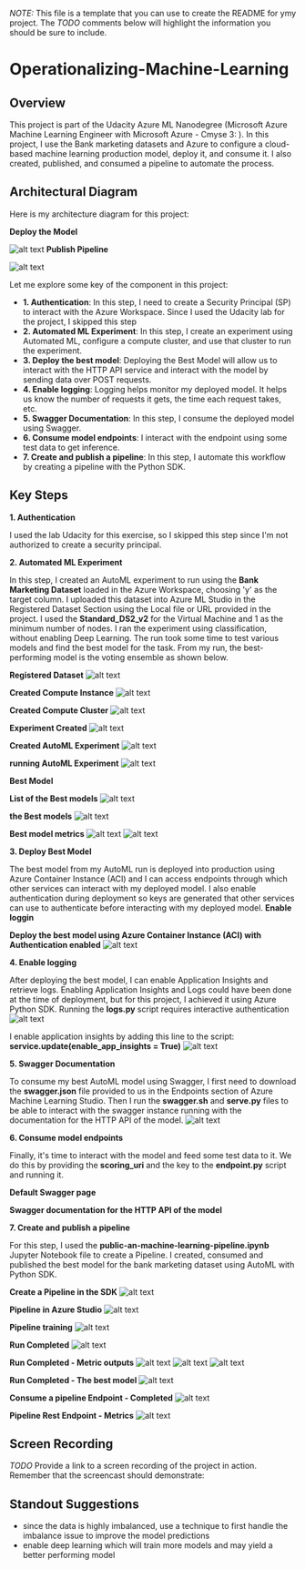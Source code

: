 *NOTE:* This file is a template that you can use to create the README for ymy project. The *TODO* comments below will highlight the information you should be sure to include.


# Operationalizing-Machine-Learning

## Overview
This project is part of the Udacity Azure ML Nanodegree (Microsoft Azure Machine Learning Engineer with Microsoft Azure - Cmyse 3: ). In this project, I use the Bank marketing datasets and Azure to configure a cloud-based machine learning production model, deploy it, and consume it. I also created, published, and consumed a pipeline to automate the process.

## Architectural Diagram
Here is my architecture diagram for this project:

**Deploy the Model**

![alt text](<screenshots/Project 2 - Architechture diagram.PNG>)
**Publish Pipeline**

![alt text](<screenshots/Project 2 - Architechture diagram - pipeline.PNG>)

Let me explore some key of the component in this project:
- **1. Authentication**: In this step, I need to create a Security Principal (SP) to interact with the Azure Workspace. Since I used the Udacity lab for the project, I skipped this step
- **2. Automated ML Experiment**: In this step, I create an experiment using Automated ML, configure a compute cluster, and use that cluster to run the experiment.
- **3. Deploy the best model**: Deploying the Best Model will allow us to interact with the HTTP API service and interact with the model by sending data over POST requests.
- **4. Enable logging**: Logging helps monitor my deployed model. It helps us know the number of requests it gets, the time each request takes, etc.
- **5. Swagger Documentation**: In this step, I consume the deployed model using Swagger.
- **6. Consume model endpoints**: I interact with the endpoint using some test data to get inference.
- **7. Create and publish a pipeline**: In this step, I automate this workflow by creating a pipeline with the Python SDK.

## Key Steps
**1. Authentication**

I used the lab Udacity for this exercise, so I skipped this step since I'm not authorized to create a security principal.

**2. Automated ML Experiment**

In this step, I created an AutoML experiment to run using the **Bank Marketing Dataset** loaded in the Azure Workspace, choosing 'y' as the target column.
I uploaded this dataset into Azure ML Studio in the Registered Dataset Section using the Local file or URL provided in the project.
I used the **Standard_DS2_v2** for the Virtual Machine and 1 as the minimum number of nodes.
I ran the experiment using classification, without enabling Deep Learning. The run took some time to test various models and find the best model for the task.
From my run, the best-performing model is the voting ensemble as shown below.

**Registered Dataset**
![alt text](<screenshots/1. Registered Dataset.png>)

**Created Compute Instance**
![alt text](<screenshots/2. Compute instances.png>)

**Created Compute Cluster**
![alt text](<screenshots/3. Compute cluste.png>)

**Experiment Created**
![alt text](<screenshots/4. Experiment.png>)

**Created AutoML Experiment**
![alt text](<screenshots/3. Created AutoML Exprements.png>)

**running AutoML Experiment**
![alt text](<screenshots/4. run Auto ML Experiment.png>)

**Best Model**

****List of the Best models****
![alt text](<screenshots/6. List of Best models (Algorithm name).png>)

****the Best models****
![alt text](<screenshots/7.  The best model.png>)

****Best model metrics****
![alt text](<screenshots/7.1. the Best model with Metric (1).png>)
![alt text](<screenshots/7.1. the Best model with Metric (2).png>)

**3. Deploy Best Model**

The best model from my AutoML run is deployed into production using Azure Container Instance (ACI) and I can access endpoints through which other services can interact with my deployed model. 
I also enable authentication during deployment so keys are generated that other services can use to authenticate before interacting with my deployed model.
**Enable loggin**


**Deploy the best model using Azure Container Instance (ACI) with Authentication enabled**
![alt text](<screenshots/8. Deploy Model.png>)

**4. Enable logging**

After deploying the best model, I can enable Application Insights and retrieve logs.
Enabling Application Insights and Logs could have been done at the time of deployment, but for this project, I achieved it using Azure Python SDK. Running the **logs.py** script requires interactive authentication
![alt text](<screenshots/9. Enable logging.png>)

I enable application insights by adding this line to the script: **service.update(enable_app_insights = True)**
![alt text](<screenshots/10. Application Insights enabled.png>)


**5. Swagger Documentation**

To consume my best AutoML model using Swagger, I first need to download the **swagger.json** file provided to us in the Endpoints section of Azure Machine Learning Studio. Then I run the **swagger.sh** and **serve.py** files to be able to interact with the swagger instance running with the documentation for the HTTP API of the model.
![alt text](<screenshots/Run localhost for swagger (1).png>)

**6. Consume model endpoints**

Finally, it's time to interact with the model and feed some test data to it. We do this by providing the **scoring_uri** and the key to the **endpoint.py** script and running it.

**Default Swagger page**


**Swagger documentation for the HTTP API of the model**



**7. Create and publish a pipeline**

For this step, I used the **public-an-machine-learning-pipeline.ipynb** Jupyter Notebook file to create a Pipeline. I created, consumed and published the best model for the bank marketing dataset using AutoML with Python SDK.

**Create a Pipeline in the SDK**
![alt text](<screenshots/11. create pipeline.png>)

**Pipeline in Azure Studio**
![alt text](<screenshots/12. pipeline running.png>)

**Pipeline training**
![alt text](<screenshots/12. pipeline running (2).png>)

**Run Completed**
![alt text](<screenshots/12. pipeline training completed.png>)

**Run Completed - Metric outputs**
![alt text](<screenshots/13. pipeline best models.png>)
![alt text](<screenshots/14. pipeline the best model (metric - 1).png>)
![alt text](<screenshots/14. pipeline the best model (metric - 2).png>)

**Run Completed - The best model**
![alt text](<screenshots/14. pipeline the best model.png>)

**Consume a pipeline Endpoint - Completed**
![alt text](<screenshots/pipeline with endpoint.png>)

**Pipeline Rest Endpoint - Metrics**
![alt text](<screenshots/the best model pipeline endpoint.png>)

## Screen Recording
*TODO* Provide a link to a screen recording of the project in action. Remember that the screencast should demonstrate:

## Standout Suggestions

- since the data is highly imbalanced, use a technique to first handle the imbalance issue to improve the model predictions
- enable deep learning which will train more models and may yield a better performing model
